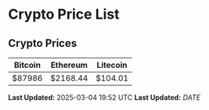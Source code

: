 # Crypto Price List

## Crypto Prices
| Bitcoin | Ethereum | Litecoin |
| ------- | -------- | -------- |
| $87986 | $2168.44 | $104.01 |
**Last Updated:** 2025-03-04 19:52 UTC
**Last Updated:** $DATE$

